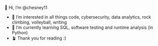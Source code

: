 👋 Hi, I’m @chesney11
- 💚 I’m interested in all things code, cybersecurity, data analytics, rock climbing, volleyball, writing
- 🧩 I’m currently learning SQL, software testing and runtime analysis (in Python)
- 🪴 Thank you for reading :)



<!---
chesney11/chesney11 is a ✨ special ✨ repository because its `README.md` (this file) appears on your GitHub profile.
You can click the Preview link to take a look at your changes.
--->
